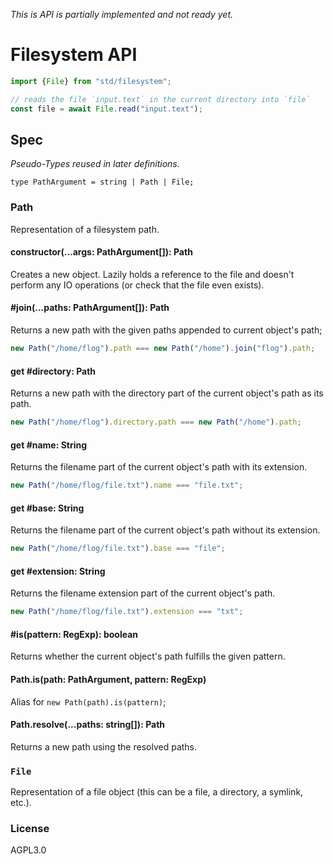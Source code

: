*This is API is partially implemented and not ready yet.*

# Filesystem API

```js
import {File} from "std/filesystem";

// reads the file `input.text` in the current directory into `file`
const file = await File.read("input.text");
```

## Spec

*Pseudo-Types reused in later definitions.*

```
type PathArgument = string | Path | File;
```

### Path

Representation of a filesystem path.

#### constructor(...args: PathArgument[]): Path

Creates a new object. Lazily holds a reference to the file and doesn't perform
any IO operations (or check that the file even exists).

#### #join(...paths: PathArgument[]): Path

Returns a new path with the given paths appended to current object's path;

```js
new Path("/home/flog").path === new Path("/home").join("flog").path;
```

#### get #directory: Path
Returns a new path with the directory part of the current object's path as
its path.

```js
new Path("/home/flog").directory.path === new Path("/home").path;
```

#### get #name: String
Returns the filename part of the current object's path with its extension.

```js
new Path("/home/flog/file.txt").name === "file.txt";
```

#### get #base: String
Returns the filename part of the current object's path without its extension.

```js
new Path("/home/flog/file.txt").base === "file";
```

#### get #extension: String
Returns the filename extension part of the current object's path.

```js
new Path("/home/flog/file.txt").extension === "txt";
```

#### #is(pattern: RegExp): boolean
Returns whether the current object's path fulfills the given pattern.

#### Path.is(path: PathArgument, pattern: RegExp)
Alias for `new Path(path).is(pattern)`;

#### Path.resolve(...paths: string[]): Path
Returns a new path using the resolved paths.

### `File`

Representation of a file object (this can be a file, a directory, a symlink,
etc.).

### License

AGPL3.0
